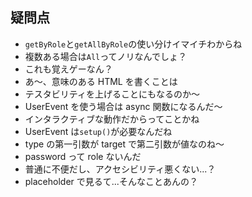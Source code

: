 ## 疑問点

- `getByRole`と`getAllByRole`の使い分けイマイチわからね
- 複数ある場合は`All`ってノリなんでしょ？
- これも覚えゲーなん？
- あ〜、意味のある HTML を書くことは
- テスタビリティを上げることにもなるのか〜
- UserEvent を使う場合は async 関数になるんだ〜
- インタラクティブな動作だからってことかね
- UserEvent は`setup()`が必要なんだね
- type の第一引数が target で第二引数が値なのね〜
- password って role ないんだ
- 普通に不便だし、アクセシビリティ悪くない...？
- placeholder で見るて...そんなことあんの？
